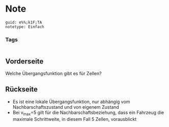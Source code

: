 # Note
```
guid: e%%;k1F;TA
notetype: Einfach
```

### Tags
```
```

## Vorderseite
Welche Übergangsfunktion gibt es für Zellen?

## Rückseite
<ul>
  <li>Es ist eine lokale Übergangsfunktion, nur abhängig vom
  Nachbarschaftszustand und von eigenem Zustand
  <li>Bei v<sub>max</sub>=5 gilt für die Nachbarschaftsbeziehung,
  dass ein Fahrzeug die maximale Schrittweite, in diesem Fall 5
  Zellen, vorausblickt
</ul>
